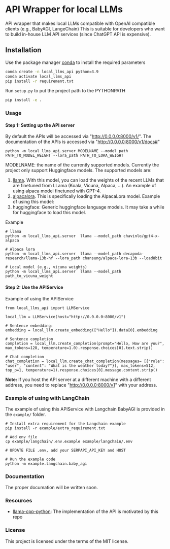 # API Wrapper for local LLMs
API wrapper that makes local LLMs compatible with OpenAI compatible clients (e.g., BabyAGI, LangeChain)
This is suitable for developers who want to build in-house LLM API services (since ChatGPT API is expensive).



## Installation

Use the package manager [conda](https://conda.io/projects/conda/en/latest/index.html) to install the required parameters

```bash
conda create -n local_llms_api python=3.9
conda activate local_llms_api
pip install -r requirement.txt
```

Run `setup.py` to put the project path to the PYTHONPATH

```bash
pip install -e .
```

### Usage

#### Step 1: Setting up the API server
By default the APIs will be accessed via "http://0.0.0.0:8000/v1/". The documentation of the APIs is accessed via "http://0.0.0.0:8000/v1/docs#"

```
python -m local_llms_api.server MODELNAME --model_path PATH_TO_MODEL_WEIGHT --lora_path PATH_TO_LORA_WEIGHT
```

MODELNAME: the name of the currently supported models. Currently the project only support Huggingface models. The supported models are:
1. [llama](https://huggingface.co/docs/transformers/main/model_doc/llama). With this model, you can load the weights of the recent LLMs that are finetuned from LLama (Koala, Vicuna, Alpaca, ...). An example of using alpaca model finetuned with GPT-4.
2. [alpacalora](https://github.com/tloen/alpaca-lora). This is specifically loading the AlpacaLora model. Example of using this model:
3. huggingface: Generic huggingface language models. It may take a while for huggingface to load this model. 

Example
```
# llama
python -m local_llms_api.server  llama --model_path chavinlo/gpt4-x-alpaca

# Alpaca lora
python -m local_llms_api.server  llama --model_path decapoda-research/llama-13b-hf --lora_path chansung/alpaca-lora-13b --load8bit

# Local model (e.g., vicuna weights)
python -m local_llms_api.server  llama --model_path path_to_vicuna_weight

```

#### Step 2: Use the APIService
Example of using the APIService

```
from local_llms_api import LLMService

local_llm = LLMService(host="http://0.0.0.0:8000/v1")

# Sentence embedding:
embedding = local_llm.create_embedding(["Hello"]).data[0].embedding

# Sentence completion
completion = local_llm.create_completion(prompt="Hello, How are you?", max_tokens=128, temperature=1.0).response.choices[0].text.strip()

# Chat completion
chat_completion = local_llm.create_chat_completion(messages= [{"role": "user", "content": "What is the weather today?"}], max_tokens=512, top_p=1, temperature=1).response.choices[0].message.content.strip()
```

**Note:** If you host the API server at a different machine with a different address, you need to replace "http://0.0.0.0:8000/v1" with your address.

### Example of using with LangChain
The example of using this APIService with Langchain BabyAGI is provided in the `example/` folder. 

```
# Install extra requirement for the Langchain example
pip install -r example/extra_requirement.txt

# Add env file
cp example/langchain/.env.example example/langchain/.env

# UPDATE FILE .env, add your SERPAPI_API_KEY and HOST

# Run the example code
python -m example.langchain.baby_agi

```

### Documentation
The proper documation will be written soon.

### Resources
- [llama-cpp-python](https://github.com/abetlen/llama-cpp-python): The implementation of the API is motivated by this repo

### License
This project is licensed under the terms of the MIT license.